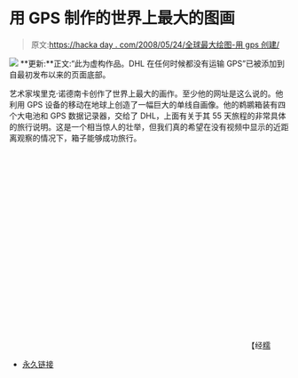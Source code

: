 # 用 GPS 制作的世界上最大的图画

> 原文:[https://hacka day . com/2008/05/24/全球最大绘图-用 gps 创建/](https://hackaday.com/2008/05/24/biggest-drawing-in-the-world-created-with-gps/)

![](../Images/70f99844732fde1b41d47cbb8d7ffc85.png)
**更新:**正文:“此为虚构作品。DHL 在任何时候都没有运输 GPS”已被添加到自最初发布以来的页面底部。

艺术家埃里克·诺德南卡创作了世界上最大的画作。至少他的网址是这么说的。他利用 GPS 设备的移动在地球上创造了一幅巨大的单线自画像。他的鹈鹕箱装有四个大电池和 GPS 数据记录器，交给了 DHL，上面有关于其 55 天旅程的非常具体的旅行说明。这是一个相当惊人的壮举，但我们真的希望在没有视频中显示的近距离观察的情况下，箱子能够成功旅行。

<object width="425" height="355"><param name="movie" value="http://www.youtube.com/v/irDEzQovftM&amp;hl=en"> <param name="wmode" value="transparent"></object> 
【经[糯](http://waxy.org/links/)

*   [永久链接](http://biggestdrawingintheworld.com/drawing.aspx)